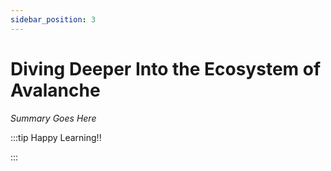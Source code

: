 ```yaml
---
sidebar_position: 3
---
```


# Diving Deeper Into the Ecosystem of Avalanche

_Summary Goes Here_

:::tip Happy Learning!!

<QuestButton text="Go To Quest" link="https://app.stackup.dev/quest_page/diving-deeper-into-the-ecosystem-of-avalanche" />

:::
